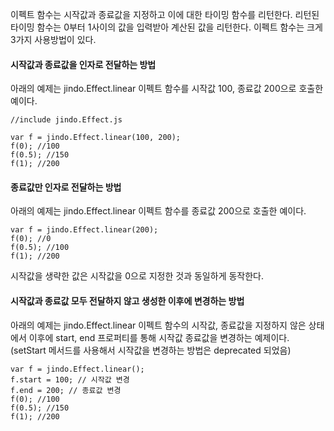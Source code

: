 이펙트 함수는 시작값과 종료값을 지정하고 이에 대한 타이밍 함수를 리턴한다. 리턴된 타이밍 함수는 0부터 1사이의 값을 입력받아 계산된 값을 리턴한다. 이펙트 함수는 크게 3가지 사용방법이 있다.

#### 시작값과 종료값을 인자로 전달하는 방법

아래의 예제는 jindo.Effect.linear 이펙트 함수를 시작값 100, 종료값 200으로 호출한 예이다.

	//include jindo.Effect.js  
	     
	var f = jindo.Effect.linear(100, 200);
	f(0); //100
	f(0.5); //150
	f(1); //200

#### 종료값만 인자로 전달하는 방법

아래의 예제는 jindo.Effect.linear 이펙트 함수를 종료값 200으로 호출한 예이다.

	var f = jindo.Effect.linear(200);
	f(0); //0
	f(0.5); //100
	f(1); //200

시작값을 생략한 값은 시작값을 0으로 지정한 것과 동일하게 동작한다.

#### 시작값과 종료값 모두 전달하지 않고 생성한 이후에 변경하는 방법

아래의 예제는 jindo.Effect.linear 이펙트 함수의 시작값, 종료값을 지정하지 않은 상태에서
이후에 start, end 프로퍼티를 통해 시작값 종료값을 변경하는 예제이다.
(setStart 메서드를 사용해서 시작값을 변경하는 방법은 deprecated 되었음)

	var f = jindo.Effect.linear();
	f.start = 100; // 시작값 변경
	f.end = 200; // 종료값 변경
	f(0); //100
	f(0.5); //150
	f(1); //200
